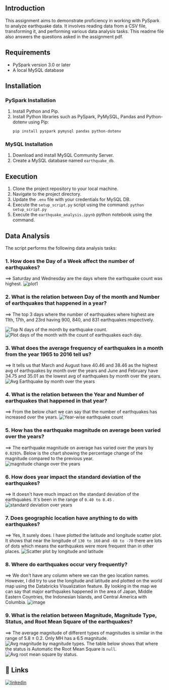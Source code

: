 ## Introduction

This assignment aims to demonstrate proficiency in working with PySpark to analyze earthquake data. It involves reading data from a CSV file, transforming it, and performing various data analysis tasks. This readme file also answers the questions asked in the assignment pdf. 

## Requirements

- PySpark version 3.0 or later
- A local MySQL database

## Installation

### PySpark Installation

1. Install Python and Pip.
2. Install Python libraries such as PySpark, PyMySQL, Pandas and Python-dotenv using Pip:
   ```bash
   pip install pyspark pymysql pandas python-dotenv

   ```

### MySQL Installation

1. Download and install MySQL Community Server.
2. Create a MySQL database named `earthquake_db`.

## Execution

1. Clone the project repository to your local machine.
2. Navigate to the project directory.
3. Update the `.env` file with your credentials for MySQL DB.
4. Execute the `setup_script.py` script using the command: `python setup_script.py`
5. Execute the `earthquake_analysis.ipynb` python notebook using the command.

## Data Analysis

The script performs the following data analysis tasks:


### 1. How does the Day of a Week affect the number of earthquakes?
==> Saturday and Wednesday are the days where the earthquake count was highest. 
![plot1](https://github.com/ashty3899/test/assets/67702605/0f6188fe-c218-4664-94c1-4803284019e0)

### 2. What is the relation between Day of the month and Number of earthquakes that happened in a year?
==> The top 3 days where the number of earthquakes where highest are 11th, 17th, and 23rd having 900, 840, and 831 earthquakes respectively.

![Top N days of the month by earthquake count.](https://github.com/ashty3899/test/assets/67702605/e242ae5e-36ed-4eec-a8d3-c323222de495)
![Plot days of the month with the count of earthquakes each day.](https://github.com/ashty3899/test/assets/67702605/5fe4eabd-845f-4bf2-b96b-a80f3f2a6a47)

### 3. What does the average frequency of earthquakes in a month from the year 1965 to 2016 tell us?
==> It tells us that March and August have 40.46 and 38.46 as the highest avg of earthquakes by month over the years and June and February have 34.75 and 35.01 as the lowest avg of earthquakes by month over the years.
![Avg Earthquake by month over the years](https://github.com/ashty3899/test/assets/67702605/3a230e4d-4e65-4392-98d1-019c416e0973)

### 4. What is the relation between the Year and Number of earthquakes that happened in that year?
==> From the below chart we can say that the number of earthquakes has increased over the years.
![Year-wise earthquake count](https://github.com/ashty3899/test/assets/67702605/d1c234fb-e408-4af6-a6a0-e5e9abbf4dc2)

### 5. How has the earthquake magnitude on average been varied over the years?
==> The earthquake magnitude on average has varied over the years by `0.0293%`.
Below is the chart showing the percentage change of the magnitude compared to the previous year.
![magnitude change over the years](https://github.com/ashty3899/test/assets/67702605/0b455275-4b75-4e56-8906-2669fc462407)

### 6. How does year impact the standard deviation of the earthquakes?
==> It doesn't have much impact on the standard deviation of the earthquakes. It's been in the range of `0.40 to 0.45` . 
![standard deviation over years](https://github.com/ashty3899/test/assets/67702605/b475c071-53a6-4014-ba32-afaf4759f586)

### 7. Does geographic location have anything to do with earthquakes?
==> Yes, It surely does. I have plotted the latitude and longitude scatter plot. It shows that near the longitude of `130 to 160` and `-60 to -70` there are lots of dots which means the earthquakes were more frequent than in other places.
![Scatter plot by longitude and latitude](https://github.com/ashty3899/test/assets/67702605/6b670f6f-b779-46ca-b381-e204ef9da9f7)

### 8. Where do earthquakes occur very frequently?
==> We don't have any column where we can the geo location names. However, I did try to use the longitude and latitude and plotted on the world map using the Databricks Visualization feature. By looking in the map we can say that major earthquakes happened in the area of Japan, Middle Eastern Countries, the Indonesian Islands, and Central America with Columbia.
![image](https://github.com/ashty3899/test/assets/67702605/38aeec7b-2608-4090-b1b0-3f44a1887e67)

### 9. What is the relation between Magnitude, Magnitude Type, Status, and Root Mean Square of the earthquakes?
==> The average magnitude of different types of magnitudes is similar in the range of 5.8 ± 0.2. Only MH has a 6.5 magnitude.
![Avg magnitude by magnitude types.](https://github.com/ashty3899/test/assets/67702605/c4348d93-aae7-4655-afee-71d5c110819a)
The table below shows that where the status is Automatic the  Root Mean Square is `null`.
![Avg root mean square by status.](https://github.com/ashty3899/test/assets/67702605/957415af-3d28-4c12-bd71-0a8c14bc4d27)




## 🔗 Links
[![linkedin](https://img.shields.io/badge/linkedin-0A66C2?style=for-the-badge&logo=linkedin&logoColor=white)](https://www.linkedin.com/)

